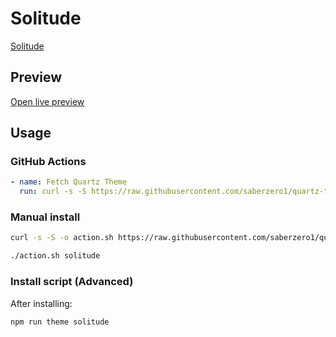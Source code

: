 # Solitude

[Solitude](https://majorenkidu.github.io/)

## Preview

[Open live preview](https://quartz-themes.github.io/solitude/)

## Usage

### GitHub Actions

```yaml
- name: Fetch Quartz Theme
  run: curl -s -S https://raw.githubusercontent.com/saberzero1/quartz-themes/master/action.sh | bash -s -- solitude
```

### Manual install

```bash
curl -s -S -o action.sh https://raw.githubusercontent.com/saberzero1/quartz-themes/master/action.sh

./action.sh solitude
```

### Install script (Advanced)

After installing:

```bash
npm run theme solitude
```
